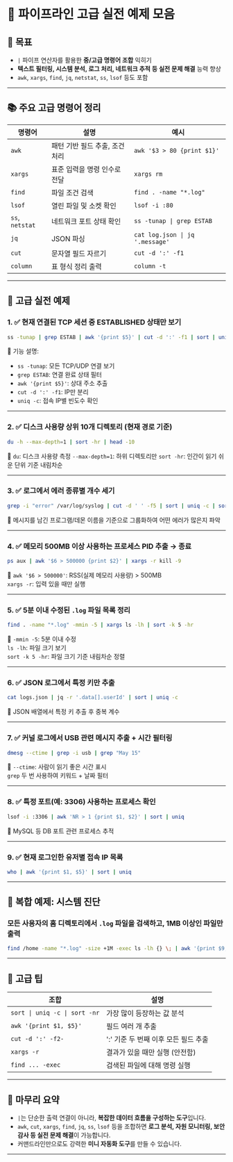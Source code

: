 # 🧠 파이프라인 고급 실전 예제 모음

## 🎯 목표

* `|` 파이프 연산자를 활용한 **중/고급 명령어 조합** 익히기
* **텍스트 필터링, 시스템 분석, 로그 처리, 네트워크 추적 등 실전 문제 해결** 능력 향상
* `awk`, `xargs`, `find`, `jq`, `netstat`, `ss`, `lsof` 등도 포함

---

## 📚 주요 고급 명령어 정리

| 명령어             | 설명                 | 예시                              |
| --------------- | ------------------ |---------------------------------|
| `awk`           | 패턴 기반 필드 추출, 조건 처리 | `awk '$3 > 80 {print $1}'`      |
| `xargs`         | 표준 입력을 명령 인수로 전달   | `xargs rm`                      |
| `find`          | 파일 조건 검색           | `find . -name "*.log"`          |
| `lsof`          | 열린 파일 및 소켓 확인      | `lsof -i :80`                   |
| `ss`, `netstat` | 네트워크 포트 상태 확인      | `ss -tunap \| grep ESTAB`       |
| `jq`            | JSON 파싱            | `cat log.json \| jq '.message'` |
| `cut`           | 문자열 필드 자르기         | `cut -d ':' -f1`                |
| `column`        | 표 형식 정리 출력         | `column -t`                     |

---

## 🧩 고급 실전 예제

### 1. ✅ 현재 연결된 TCP 세션 중 ESTABLISHED 상태만 보기

```bash
ss -tunap | grep ESTAB | awk '{print $5}' | cut -d ':' -f1 | sort | uniq -c | sort -nr
```

📌 기능 설명:

* `ss -tunap`: 모든 TCP/UDP 연결 보기
* `grep ESTAB`: 연결 완료 상태 필터
* `awk '{print $5}'`: 상대 주소 추출
* `cut -d ':' -f1`: IP만 분리
* `uniq -c`: 접속 IP별 빈도수 확인

---

### 2. ✅ 디스크 사용량 상위 10개 디렉토리 (현재 경로 기준)

```bash
du -h --max-depth=1 | sort -hr | head -10
```

📌 `du`: 디스크 사용량 측정
`--max-depth=1`: 하위 디렉토리만
`sort -hr`: 인간이 읽기 쉬운 단위 기준 내림차순

---

### 3. ✅ 로그에서 에러 종류별 개수 세기

```bash
grep -i "error" /var/log/syslog | cut -d ' ' -f5 | sort | uniq -c | sort -nr
```

📌 메시지를 남긴 프로그램/데몬 이름을 기준으로 그룹화하여 어떤 에러가 많은지 파악

---

### 4. ✅ 메모리 500MB 이상 사용하는 프로세스 PID 추출 → 종료

```bash
ps aux | awk '$6 > 500000 {print $2}' | xargs -r kill -9
```

📌 `awk '$6 > 500000'`: RSS(실제 메모리 사용량) > 500MB  
`xargs -r`: 입력 있을 때만 실행

---

### 5. ✅ 5분 이내 수정된 `.log` 파일 목록 정리

```bash
find . -name "*.log" -mmin -5 | xargs ls -lh | sort -k 5 -hr
```

📌 `-mmin -5`: 5분 이내 수정  
`ls -lh`: 파일 크기 보기  
`sort -k 5 -hr`: 파일 크기 기준 내림차순 정렬

---

### 6. ✅ JSON 로그에서 특정 키만 추출

```bash
cat logs.json | jq -r '.data[].userId' | sort | uniq -c
```

📌 JSON 배열에서 특정 키 추출 후 중복 계수

---

### 7. ✅ 커널 로그에서 USB 관련 메시지 추출 + 시간 필터링

```bash
dmesg --ctime | grep -i usb | grep "May 15"
```

📌 `--ctime`: 사람이 읽기 좋은 시간 표시  
`grep` 두 번 사용하여 키워드 + 날짜 필터

---

### 8. ✅ 특정 포트(예: 3306) 사용하는 프로세스 확인

```bash
lsof -i :3306 | awk 'NR > 1 {print $1, $2}' | sort | uniq
```

📌 MySQL 등 DB 포트 관련 프로세스 추적

---

### 9. ✅ 현재 로그인한 유저별 접속 IP 목록

```bash
who | awk '{print $1, $5}' | sort | uniq
```

---

## 🎯 복합 예제: 시스템 진단

### 모든 사용자의 홈 디렉토리에서 `.log` 파일을 검색하고, 1MB 이상인 파일만 출력

```bash
find /home -name "*.log" -size +1M -exec ls -lh {} \; | awk '{print $9, $5}' | sort -k2 -hr
```

---

## 🧠 고급 팁

| 조합                            | 설명                      |
|-------------------------------| ----------------------- |
| `sort \| uniq -c \| sort -nr` | 가장 많이 등장하는 값 분석 |
| `awk '{print $1, $5}'`        | 필드 여러 개 추출              |
| `cut -d ':' -f2-`             | ':' 기준 두 번째 이후 모든 필드 추출 |
| `xargs -r`                    | 결과가 있을 때만 실행 (안전함)      |
| `find ... -exec`              | 검색된 파일에 대해 명령 실행        |

---

## 📌 마무리 요약

* `|`는 단순한 출력 연결이 아니라, **복잡한 데이터 흐름을 구성하는 도구**입니다.
* `awk`, `cut`, `xargs`, `find`, `jq`, `ss`, `lsof` 등을 조합하면 **로그 분석, 자원 모니터링, 보안 감사 등 실전 문제 해결**이 가능합니다.
* 커맨드라인만으로도 강력한 **미니 자동화 도구**를 만들 수 있습니다.

---